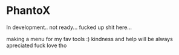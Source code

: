 # PhantoX
In development.. not ready...
fucked up shit here...

making a menu for my fav tools :)
kindness and help will be always apreciated
fuck love tho
